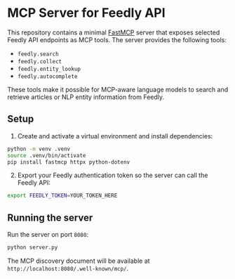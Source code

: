 # MCP Server for Feedly API

This repository contains a minimal [FastMCP](https://github.com/jlowin/fastmcp) server that exposes selected Feedly API endpoints as MCP tools. The server provides the following tools:

- `feedly.search`
- `feedly.collect`
- `feedly.entity_lookup`
- `feedly.autocomplete`

These tools make it possible for MCP-aware language models to search and retrieve articles or NLP entity information from Feedly.

## Setup

1. Create and activate a virtual environment and install dependencies:

```bash
python -m venv .venv
source .venv/bin/activate
pip install fastmcp httpx python-dotenv
```

2. Export your Feedly authentication token so the server can call the Feedly API:

```bash
export FEEDLY_TOKEN=YOUR_TOKEN_HERE
```

## Running the server

Run the server on port `8080`:

```bash
python server.py
```

The MCP discovery document will be available at `http://localhost:8080/.well-known/mcp/`.
